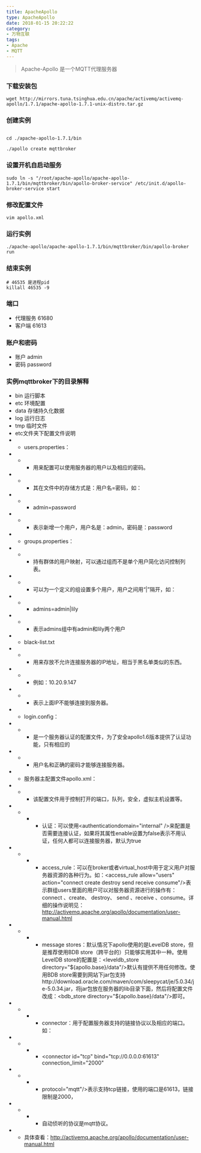 ```yaml
---
title: ApacheApollo
type: ApacheApollo
date: 2018-01-15 20:22:22
category: 
- 万物互联
tags:
- Apache
- MQTT
---
```


> Apache-Apollo 是一个MQTT代理服务器

### 下载安装包
```shell
wget http://mirrors.tuna.tsinghua.edu.cn/apache/activemq/activemq-apollo/1.7.1/apache-apollo-1.7.1-unix-distro.tar.gz
```

### 创建实例
```shell

cd ./apache-apollo-1.7.1/bin

./apollo create mqttbroker

```

### 设置开机自启动服务
```shell
sudo ln -s "/root/apache-apollo/apache-apollo-1.7.1/bin/mqttbroker/bin/apollo-broker-service" /etc/init.d/apollo-broker-service start
```

### 修改配置文件
```shell
vim apollo.xml 
```

### 运行实例
```shell
./apache-apollo/apache-apollo-1.7.1/bin/mqttbroker/bin/apollo-broker run
```

### 结束实例
```shell
# 46535 是进程pid
killall 46535 -9 
```

### 端口
- 代理服务 61680
- 客户端 61613

### 账户和密码
- 账户 admin
- 密码 password

### 实例mqttbroker下的目录解释
* bin  运行脚本
* etc  环境配置
* data 存储持久化数据
* log  运行日志
* tmp 临时文件
* etc文件夹下配置文件说明
* - users.properties：
* - - 用来配置可以使用服务器的用户以及相应的密码。
* - - 其在文件中的存储方式是：用户名=密码，如：
* - - admin=password
* - - 表示新增一个用户，用户名是：admin，密码是：password
* - groups.properties：
* - - 持有群体的用户映射，可以通过组而不是单个用户简化访问控制列表。
* - - 可以为一个定义的组设置多个用户，用户之间用“|”隔开，如：
* - - admins=admin|lily
* - - 表示admins组中有admin和lily两个用户
* - black-list.txt
* - - 用来存放不允许连接服务器的IP地址，相当于黑名单类似的东西。
* - - 例如：10.20.9.147
* - - 表示上面IP不能够连接到服务器。
* - login.config：
* - - 是一个服务器认证的配置文件，为了安全apollo1.6版本提供了认证功能，只有相应的
* - - 用户名和正确的密码才能够连接服务器。
* - 服务器主配置文件apollo.xml：
* - - 该配置文件用于控制打开的端口，队列，安全，虚拟主机设置等。
* - - - 认证：可以使用<authenticationdomain="internal" />来配置是否需要连接认证，如果将其属性enable设置为false表示不用认证，任何人都可以连接服务器，默认为true
* - - - access_rule：可以在broker或者virtual_host中用于定义用户对服务器资源的各种行为。如：<access_rule allow="users" action="connect create destroy send receive consume"/>表示群组users里面的用户可以对服务器资源进行的操作有：connect 、create、 destroy、 send 、receive 、consume。详细的操作说明见：http://activemq.apache.org/apollo/documentation/user-manual.html
* - - - message stores：默认情况下apollo使用的是LevelDB store，但是推荐使用BDB store（跨平台的）只能够实用其中一种。使用LevelDB store的配置是：<leveldb_store directory="${apollo.base}/data"/>默认有提供不用任何修改。使用BDB store需要到网站下jar包支持http://download.oracle.com/maven/com/sleepycat/je/5.0.34/je-5.0.34.jar，将jar包放在服务器的lib目录下面，然后将配置文件改成：<bdb_store directory="${apollo.base}/data"/>即可。
* - - - connector：用于配置服务器支持的链接协议以及相应的端口。如：
* - - - <connector id="tcp" bind="tcp://0.0.0.0:61613" connection_limit="2000"
* - - - protocol="mqtt"/>表示支持tcp链接，使用的端口是61613，链接限制是2000，
* - - - 自动侦听的协议是mqtt协议。
* - 具体查看：http://activemq.apache.org/apollo/documentation/user-manual.html